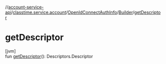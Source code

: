 //[account-service-api](../../../../index.md)/[classtime.service.account](../../index.md)/[OpenIdConnectAuthInfo](../index.md)/[Builder](index.md)/[getDescriptor](get-descriptor.md)

# getDescriptor

[jvm]\
fun [getDescriptor](get-descriptor.md)(): Descriptors.Descriptor
